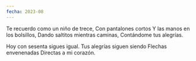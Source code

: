```yaml
---
fecha: 2023-08
---
```

Te recuerdo como un niño de trece,
Con pantalones cortos 
Y las manos en los bolsillos,
Dando saltitos mientras caminas,
Contándome tus alegrías.

Hoy  con sesenta sigues igual.
Tus alegrías siguen siendo
Flechas envenenadas
Directas a mi corazón.